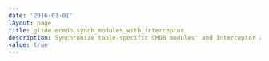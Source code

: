 ```yaml
---
date: '2016-01-01'
layout: page
title: glide.ecmdb.synch_modules_with_interceptor
description: Synchronize table-specific CMDB modules' and Interceptor answers' active status and roles. e.g., if a CMDB module for a specific table is deactivated, deactivate the corresponding cmdb_ci.do Interceptor answer for that table so it does not appear as open when creating a new CI, and vice versa. Likewise, if roles are modified for one, update the other.
value: true 
---
```


